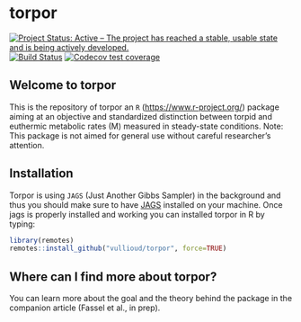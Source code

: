 
<!-- README.md is generated from README.Rmd. Please edit that file -->

# torpor

[![Project Status: Active – The project has reached a stable, usable
state and is being actively
developed.](https://www.repostatus.org/badges/latest/active.svg)](https://www.repostatus.org/#active)
[![Build
Status](https://travis-ci.org/vullioud/torpor.svg?branch=master)](https://travis-ci.org/vullioud/torpor)
[![Codecov test
coverage](https://codecov.io/gh/vullioud/torpor/branch/master/graph/badge.svg)](https://codecov.io/gh/vullioud/torpor?branch=master)

## Welcome to torpor

This is the repository of torpor an `R` (<https://www.r-project.org/>)
package aiming at an objective and standardized distinction between
torpid and euthermic metabolic rates (M) measured in steady-state
conditions. Note: This package is not aimed for general use without
careful researcher’s attention.

## Installation

Torpor is using `JAGS` (Just Another Gibbs Sampler) in the background
and thus you should make sure to have
[JAGS](http://mcmc-jags.sourceforge.net) installed on your machine. Once
jags is properly installed and working you can installed torpor in R by
typing:

``` r
library(remotes)
remotes::install_github("vullioud/torpor", force=TRUE)
```

## Where can I find more about torpor?

You can learn more about the goal and the theory behind the package in
the companion article (Fassel et al., in prep).
